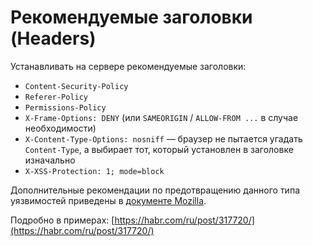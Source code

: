 # Рекомендуемые заголовки (Headers)

Устанавливать на сервере рекомендуемые заголовки:

* `Content-Security-Policy`
* `Referer-Policy`
* `Permissions-Policy`
* `X-Frame-Options: DENY` (или `SAMEORIGIN` / `ALLOW-FROM ...` в случае необходимости)
* `X-Content-Type-Options: nosniff` — браузер не пытается угадать `Content-Type`, а выбирает тот, который установлен в заголовке изначально
* `X-XSS-Protection: 1; mode=block`

Дополнительные рекомендации по предотвращению данного типа уязвимостей приведены в [документе Mozilla](https://infosec.mozilla.org/guidelines/web\_security).

Подробно в примерах: [https://habr.com/ru/post/317720/](https://habr.com/ru/post/317720/)
